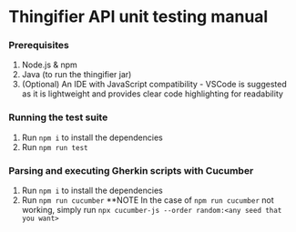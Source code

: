 # Thingifier API unit testing manual

### Prerequisites
1. Node.js & npm
2. Java (to run the thingifier jar)
3. (Optional) An IDE with JavaScript compatibility - VSCode is suggested as it is lightweight and provides clear code highlighting for readability

### Running the test suite
1. Run ``` npm i ``` to install the dependencies
2. Run ``` npm run test ```

### Parsing and executing Gherkin scripts with Cucumber
1. Run ``` npm i ``` to install the dependencies
2. Run ``` npm run cucumber ```
**NOTE In the case of ``` npm run cucumber ``` not working, simply run ``` npx cucumber-js --order random:<any seed that you want> ```
